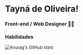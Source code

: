 # Tayná de Oliveira!
### Front-end / Web Designer 👩‍💻
### Habilidades
![Anurag's GitHub stats](https://github-readme-stats.vercel.app/api?username=Tayna-Oliveira&show_icons=true&theme=highcontrast)
